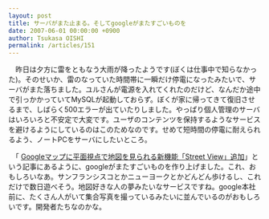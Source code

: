 ```yaml
---
layout: post
title: サーバがまた止まる。そしてgoogleがまたすごいものを
date: 2007-06-01 00:00:00 +0900
author: Tsukasa OISHI
permalink: /articles/151
---
```



　昨日は夕方に雷をともなう大雨が降ったようです(ぼくは仕事中で知らなかった)。そのせいか、雷のなっていた時間帯に一瞬だけ停電になったみたいで、サーバがまた落ちました。ユルさんが電源を入れてくれたのだけど、なんだか途中で引っかかっていてMySQLが起動しておらず。ぼくが家に帰ってきて復旧させるまで、しばらく500エラーが出ていたりしました。やっぱり個人管理のサーバはいろいろと不安定で大変です。ユーザのコンテンツを保持するようなサービスを避けるようにしているのはこのためなのです。せめて短時間の停電に耐えられるよう、ノートPCをサーバにしたいところ。  

　「 [Googleマップに平面視点で地図を見られる新機能「Street View」追加](http://gigazine.net/index.php?/news/comments/20070530_google_street_view/)」という記事にあるように、googleがまたすごいものを作り上げました。これ、おもしろいなあ。サンフランシスコとかニューヨークとかどんどん歩けるし、これだけで数日遊べそう。地図好きな人の夢みたいなサービスですね。google本社前に、たくさん人がいて集合写真を撮っているみたいに並んでいるのがおもしろいです。開発者たちなのかな。  

